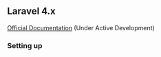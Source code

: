 ## Laravel 4.x

[Official Documentation](http://four.laravel.com) (Under Active Development)

### Setting up


